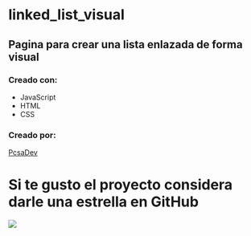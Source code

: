 # linked_list_visual

## Pagina para crear una lista enlazada de forma visual

### Creado con: 

<ul>

<li>JavaScript</li> 
<li>HTML</li>
<li>CSS</li>
</ul> 

### Creado por: 

<p><a href="https://github.com/picsacoder">PcsaDev</a></p>

# Si te gusto el proyecto considera darle una estrella en GitHub

<img src="https://pa1.narvii.com/6499/d0bbbfb5bfec8cad535ceae374614875ec9d8774_hq.gif"> </img>

